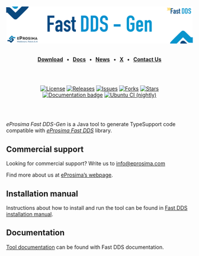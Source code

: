 [![DDS Router](resources/images/github_banner_fastddsgen.png)](https://www.eprosima.com/middleware/fast-dds)

<br>

<div class="menu" align="center">
    <strong>
        <a href="https://eprosima.com/index.php/downloads-all">Download</a>
        <span>&nbsp;&nbsp;•&nbsp;&nbsp;</span>
        <a href="https://fast-dds.docs.eprosima.com/en/latest/fastddsgen/introduction/introduction.html">Docs</a>
        <span>&nbsp;&nbsp;•&nbsp;&nbsp;</span>
        <a href="https://eprosima.com/index.php/company-all/news">News</a>
        <span>&nbsp;&nbsp;•&nbsp;&nbsp;</span>
        <a href="https://x.com/EProsima">X</a>
        <span>&nbsp;&nbsp;•&nbsp;&nbsp;</span>
        <a href="mailto:info@eprosima.com">Contact Us</a>
    </strong>
</div>

<br><br>

<div class="badges" align="center">
    <a href="https://opensource.org/licenses/Apache-2.0"><img alt="License" src="https://img.shields.io/github/license/eProsima/Fast-DDS-Gen.svg"/></a>
    <a href="https://github.com/eProsima/Fast-DDS-Gen/releases"><img alt="Releases" src="https://img.shields.io/github/v/release/eProsima/Fast-DDS-Gen?sort=semver"/></a>
    <a href="https://github.com/eProsima/Fast-DDS-Gen/issues"><img alt="Issues" src="https://img.shields.io/github/issues/eProsima/Fast-DDS-Gen.svg"/></a>
    <a href="https://github.com/eProsima/Fast-DDS-Gen/network/members"><img alt="Forks" src="https://img.shields.io/github/forks/eProsima/Fast-DDS-Gen.svg"/></a>
    <a href="https://github.com/eProsima/Fast-DDS-Gen/stargazers"><img alt="Stars" src="https://img.shields.io/github/stars/eProsima/Fast-DDS-Gen.svg"/></a>
    <br>
    <a href="https://eprosima-fast-rtps.readthedocs.io"><img alt="Documentation badge" src="https://img.shields.io/readthedocs/eprosima-fast-rtps.svg"/></a>
    <a href="https://github.com/eProsima/Fast-DDS-Gen/actions/workflows/nightly-ubuntu-ci.yml"><img alt="Ubuntu CI (nightly)" src="https://img.shields.io/github/actions/workflow/status/eProsima/Fast-DDS-Gen/nightly-ubuntu-ci.yml?label=Ubuntu%20CI%20(nightly)"></a>
</div>

<br><br>

*eProsima Fast DDS-Gen* is a Java tool to generate TypeSupport code compatible with [*eProsima Fast DDS*](https://github.com/eProsima/Fast-DDS) library.

## Commercial support

Looking for commercial support? Write us to info@eprosima.com

Find more about us at [eProsima’s webpage](https://eprosima.com/).

## Installation manual

Instructions about how to install and run the tool can be found in [Fast DDS installation manual](https://fast-dds.docs.eprosima.com/en/latest/installation/sources/sources_linux.html#fast-dds-gen-installation).

## Documentation

[Tool documentation](https://fast-dds.docs.eprosima.com/en/latest/fastddsgen/introduction/introduction.html) can be found with Fast DDS documentation.
